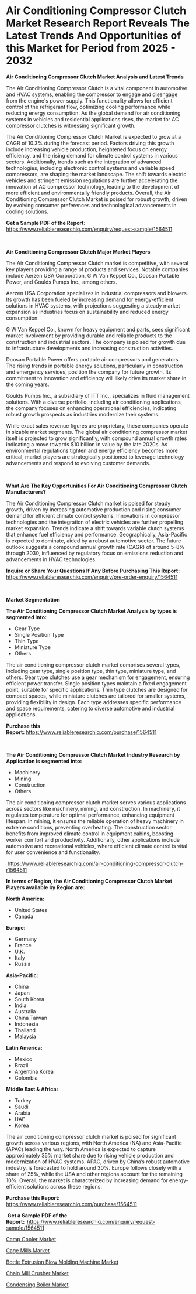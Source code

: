 <p><h1>Air Conditioning Compressor Clutch Market Research Report Reveals The Latest Trends And Opportunities of this Market for Period from 2025 - 2032</h1></p><p><strong>Air Conditioning Compressor Clutch Market Analysis and Latest Trends</strong></p>
<p><p>The Air Conditioning Compressor Clutch is a vital component in automotive and HVAC systems, enabling the compressor to engage and disengage from the engine's power supply. This functionality allows for efficient control of the refrigerant flow, optimizing cooling performance while reducing energy consumption. As the global demand for air conditioning systems in vehicles and residential applications rises, the market for AC compressor clutches is witnessing significant growth.</p><p>The Air Conditioning Compressor Clutch Market is expected to grow at a CAGR of 10.3% during the forecast period. Factors driving this growth include increasing vehicle production, heightened focus on energy efficiency, and the rising demand for climate control systems in various sectors. Additionally, trends such as the integration of advanced technologies, including electronic control systems and variable speed compressors, are shaping the market landscape. The shift towards electric vehicles and stringent emission regulations are further accelerating the innovation of AC compressor technology, leading to the development of more efficient and environmentally friendly products. Overall, the Air Conditioning Compressor Clutch Market is poised for robust growth, driven by evolving consumer preferences and technological advancements in cooling solutions.</p></p>
<p><strong>Get a Sample PDF of the Report:&nbsp;</strong> <a href="https://www.reliableresearchiq.com/enquiry/request-sample/1564511?utm_campaign=1121&utm_medium=2&utm_source=Github&utm_content=ia&utm_term=16022025&utm_id=air-conditioning-compressor-clutch">https://www.reliableresearchiq.com/enquiry/request-sample/1564511</a></p>
<p>&nbsp;</p>
<p><strong>Air Conditioning Compressor Clutch Major Market Players</strong></p>
<p><p>The Air Conditioning Compressor Clutch market is competitive, with several key players providing a range of products and services. Notable companies include Aerzen USA Corporation, G W Van Keppel Co., Doosan Portable Power, and Goulds Pumps Inc., among others.</p><p>Aerzen USA Corporation specializes in industrial compressors and blowers. Its growth has been fueled by increasing demand for energy-efficient solutions in HVAC systems, with projections suggesting a steady market expansion as industries focus on sustainability and reduced energy consumption. </p><p>G W Van Keppel Co., known for heavy equipment and parts, sees significant market involvement by providing durable and reliable products to the construction and industrial sectors. The company is poised for growth due to infrastructure developments and increasing construction activities.</p><p>Doosan Portable Power offers portable air compressors and generators. The rising trends in portable energy solutions, particularly in construction and emergency services, position the company for future growth. Its commitment to innovation and efficiency will likely drive its market share in the coming years.</p><p>Goulds Pumps Inc., a subsidiary of ITT Inc., specializes in fluid management solutions. With a diverse portfolio, including air conditioning applications, the company focuses on enhancing operational efficiencies, indicating robust growth prospects as industries modernize their systems.</p><p>While exact sales revenue figures are proprietary, these companies operate in sizable market segments. The global air conditioning compressor market itself is projected to grow significantly, with compound annual growth rates indicating a move towards $10 billion in value by the late 2020s. As environmental regulations tighten and energy efficiency becomes more critical, market players are strategically positioned to leverage technology advancements and respond to evolving customer demands.</p></p>
<p>&nbsp;</p>
<p><strong>What Are The Key Opportunities For Air Conditioning Compressor Clutch Manufacturers?</strong></p>
<p><p>The Air Conditioning Compressor Clutch market is poised for steady growth, driven by increasing automotive production and rising consumer demand for efficient climate control systems. Innovations in compressor technologies and the integration of electric vehicles are further propelling market expansion. Trends indicate a shift towards variable clutch systems that enhance fuel efficiency and performance. Geographically, Asia-Pacific is expected to dominate, aided by a robust automotive sector. The future outlook suggests a compound annual growth rate (CAGR) of around 5-8% through 2030, influenced by regulatory focus on emissions reduction and advancements in HVAC technologies.</p></p>
<p><strong>Inquire or Share Your Questions If Any Before Purchasing This Report:</strong> <a href="https://www.reliableresearchiq.com/enquiry/pre-order-enquiry/1564511?utm_campaign=1121&utm_medium=2&utm_source=Github&utm_content=ia&utm_term=16022025&utm_id=air-conditioning-compressor-clutch">https://www.reliableresearchiq.com/enquiry/pre-order-enquiry/1564511</a></p>
<p>&nbsp;</p>
<p><strong>Market Segmentation</strong></p>
<p><strong>The Air Conditioning Compressor Clutch Market Analysis by types is segmented into:</strong></p>
<p><ul><li>Gear Type</li><li>Single Position Type</li><li>Thin Type</li><li>Miniature Type</li><li>Others</li></ul></p>
<p><p>The air conditioning compressor clutch market comprises several types, including gear type, single position type, thin type, miniature type, and others. Gear type clutches use a gear mechanism for engagement, ensuring efficient power transfer. Single position types maintain a fixed engagement point, suitable for specific applications. Thin type clutches are designed for compact spaces, while miniature clutches are tailored for smaller systems, providing flexibility in design. Each type addresses specific performance and space requirements, catering to diverse automotive and industrial applications.</p></p>
<p><strong>Purchase this Report:&nbsp;</strong><a href="https://www.reliableresearchiq.com/purchase/1564511?utm_campaign=1121&utm_medium=2&utm_source=Github&utm_content=ia&utm_term=16022025&utm_id=air-conditioning-compressor-clutch">https://www.reliableresearchiq.com/purchase/1564511</a></p>
<p>&nbsp;</p>
<p><strong>The Air Conditioning Compressor Clutch Market Industry Research by Application is segmented into:</strong></p>
<p><ul><li>Machinery</li><li>Mining</li><li>Construction</li><li>Others</li></ul></p>
<p><p>The air conditioning compressor clutch market serves various applications across sectors like machinery, mining, and construction. In machinery, it regulates temperature for optimal performance, enhancing equipment lifespan. In mining, it ensures the reliable operation of heavy machinery in extreme conditions, preventing overheating. The construction sector benefits from improved climate control in equipment cabins, boosting worker comfort and productivity. Additionally, other applications include automotive and recreational vehicles, where efficient climate control is vital for user convenience and functionality.</p></p>
<p><a href="https://www.reliableresearchiq.com/air-conditioning-compressor-clutch-r1564511?utm_campaign=1121&utm_medium=2&utm_source=Github&utm_content=ia&utm_term=16022025&utm_id=air-conditioning-compressor-clutch">&nbsp;https://www.reliableresearchiq.com/air-conditioning-compressor-clutch-r1564511</a></p>
<p><strong>In terms of Region, the Air Conditioning Compressor Clutch Market Players available by Region are:</strong></p>
<p>
    <p> <strong> North America: </strong>
        <ul>
            <li>United States</li>
            <li>Canada</li>
        </ul>
        </p> 
    <p> <strong> Europe: </strong>
        <ul>
            <li>Germany</li>
            <li>France</li>
            <li>U.K.</li>
            <li>Italy</li>
            <li>Russia</li>
        </ul>
        </p> 
    <p> <strong> Asia-Pacific: </strong>
        <ul>
            <li>China</li>
            <li>Japan</li>
            <li>South Korea</li>
            <li>India</li>
            <li>Australia</li>
            <li>China Taiwan</li>
            <li>Indonesia</li>
            <li>Thailand</li>
            <li>Malaysia</li>
        </ul>
        </p> 
    <p> <strong> Latin America: </strong>
        <ul>
            <li>Mexico</li>
            <li>Brazil</li>
            <li>Argentina Korea</li>
            <li>Colombia</li>
        </ul>
        </p> 
    <p> <strong> Middle East & Africa: </strong>
        <ul>
            <li>Turkey</li>
            <li>Saudi</li>
            <li>Arabia</li>
            <li>UAE</li>
            <li>Korea</li>
        </ul>
    </p>
    </p>
<p><p>The air conditioning compressor clutch market is poised for significant growth across various regions, with North America (NA) and Asia-Pacific (APAC) leading the way. North America is expected to capture approximately 35% market share due to rising vehicle production and modernization of HVAC systems. APAC, driven by China’s robust automotive industry, is forecasted to hold around 30%. Europe follows closely with a share of 25%, while the USA and other regions account for the remaining 10%. Overall, the market is characterized by increasing demand for energy-efficient solutions across these regions.</p></p>
<p><strong>Purchase this Report: </strong><a href="https://www.reliableresearchiq.com/purchase/1564511?utm_campaign=1121&utm_medium=2&utm_source=Github&utm_content=ia&utm_term=16022025&utm_id=air-conditioning-compressor-clutch">https://www.reliableresearchiq.com/purchase/1564511</a></p>
<p>&nbsp;<strong>Get a Sample PDF of the Report:&nbsp;&nbsp;</strong><a href="https://www.reliableresearchiq.com/enquiry/request-sample/1564511?utm_campaign=1121&utm_medium=2&utm_source=Github&utm_content=ia&utm_term=16022025&utm_id=air-conditioning-compressor-clutch">https://www.reliableresearchiq.com/enquiry/request-sample/1564511</a></p>
<p><strong></strong></p>
<p><p><a href="https://github.com/sawrovpipolo/Market-Research-Report-List-1/blob/main/camp-cooler-market.md?utm_campaign=1121&utm_medium=2&utm_source=Github&utm_content=ia&utm_term=16022025&utm_id=air-conditioning-compressor-clutch">Camp Cooler Market</a></p><p><a href="https://github.com/ritooesiaba/Market-Research-Report-List-1/blob/main/cage-mills-market.md?utm_campaign=1121&utm_medium=2&utm_source=Github&utm_content=ia&utm_term=16022025&utm_id=air-conditioning-compressor-clutch">Cage Mills Market</a></p><p><a href="https://github.com/sponsumelo/Market-Research-Report-List-1/blob/main/bottle-extrusion-blow-molding-machine-market.md?utm_campaign=1121&utm_medium=2&utm_source=Github&utm_content=ia&utm_term=16022025&utm_id=air-conditioning-compressor-clutch">Bottle Extrusion Blow Molding Machine Market</a></p><p><a href="https://github.com/aarajlyre/Market-Research-Report-List-1/blob/main/chain-mill-crusher-market.md?utm_campaign=1121&utm_medium=2&utm_source=Github&utm_content=ia&utm_term=16022025&utm_id=air-conditioning-compressor-clutch">Chain Mill Crusher Market</a></p><p><a href="https://github.com/raaschadonle/Market-Research-Report-List-1/blob/main/condensing-boiler-market.md?utm_campaign=1121&utm_medium=2&utm_source=Github&utm_content=ia&utm_term=16022025&utm_id=air-conditioning-compressor-clutch">Condensing Boiler Market</a></p></p>